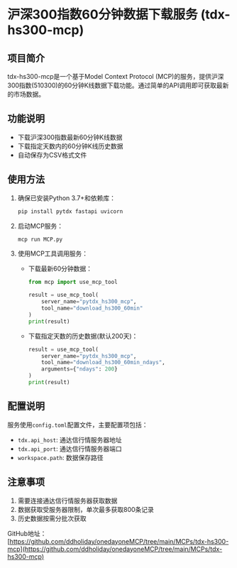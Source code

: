 # 沪深300指数60分钟数据下载服务 (tdx-hs300-mcp)

## 项目简介
tdx-hs300-mcp是一个基于Model Context Protocol (MCP)的服务，提供沪深300指数(510300)的60分钟K线数据下载功能。通过简单的API调用即可获取最新的市场数据。

## 功能说明
- 下载沪深300指数最新60分钟K线数据
- 下载指定天数内的60分钟K线历史数据
- 自动保存为CSV格式文件

## 使用方法
1. 确保已安装Python 3.7+和依赖库：
   ```bash
   pip install pytdx fastapi uvicorn
   ```

2. 启动MCP服务：
   ```bash
   mcp run MCP.py
   ```

3. 使用MCP工具调用服务：
   - 下载最新60分钟数据：
     ```python
     from mcp import use_mcp_tool
     
     result = use_mcp_tool(
         server_name="pytdx_hs300_mcp",
         tool_name="download_hs300_60min"
     )
     print(result)
     ```
   
   - 下载指定天数的历史数据(默认200天)：
     ```python
     result = use_mcp_tool(
         server_name="pytdx_hs300_mcp",
         tool_name="download_hs300_60min_ndays",
         arguments={"ndays": 200}
     )
     print(result)
     ```

## 配置说明
服务使用`config.toml`配置文件，主要配置项包括：
- `tdx.api_host`: 通达信行情服务器地址
- `tdx.api_port`: 通达信行情服务器端口
- `workspace.path`: 数据保存路径

## 注意事项
1. 需要连接通达信行情服务器获取数据
2. 数据获取受服务器限制，单次最多获取800条记录
3. 历史数据按需分批次获取

GitHub地址：
[https://github.com/ddholiday/onedayoneMCP/tree/main/MCPs/tdx-hs300-mcp](https://github.com/ddholiday/onedayoneMCP/tree/main/MCPs/tdx-hs300-mcp)
